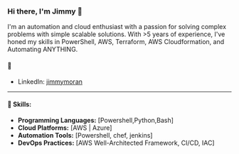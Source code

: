 ### Hi there, I'm Jimmy 👋

I'm an automation and cloud enthusiast with a passion for solving complex problems with simple scalable solutions. With >5 years of experience, I've honed my skills in PowerShell, AWS, Terraform, AWS Cloudformation, and Automating ANYTHING.

#### 💬
- LinkedIn: [jimmymoran](https://www.linkedin.com/in/jimmymoran/)
---

#### 🚀 Skills:
- **Programming Languages:** [Powershell,Python,Bash]
- **Cloud Platforms:** [AWS | Azure]
- **Automation Tools:** [Powershell, chef, jenkins]
- **DevOps Practices:** [AWS Well-Architected Framework, CI/CD, IAC]
